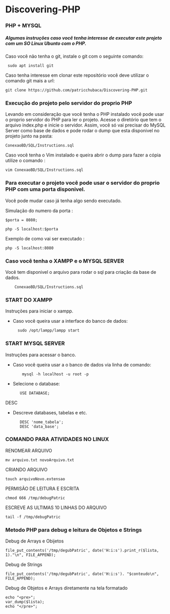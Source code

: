 

# Discovering-PHP
### PHP + MYSQL
##### Algumas instruções caso você tenha interesse de executar este projeto com um SO Linux Ubunto com o PHP. 

 Caso você não tenha o git, instale o git com o seguinte comando: 
 
 	 sudo apt install git
	 
 Caso tenha interesse em clonar este repositório você deve utilizar o comando git mais a url:
 
 	git clone https://github.com/patricchubaca/Discovering-PHP.git 

### Execução do projeto pelo servidor do proprio PHP 

Levando em consideração que você tenha o PHP instalado você pode usar o proprio servidor do PHP para ler o projeto.
Acesse o diretório que tem o arquivo index.php e inicie o servidor.
Assim, você só vai precisar do MySQL Server como base de dados e pode rodar o dump que esta disponivel no projeto junto na pasta:

	ConexaoBD/SQL/Instructions.sql
	
  Caso você tenha o Vim instalado e queira abrir o dump para fazer a cópia utilize o comando :
  	
	vim ConexaoBD/SQL/Instructions.sql
	
### Para executar o projeto você pode usar o servidor do proprio PHP com uma porta disponivel.

Você pode mudar caso já tenha algo sendo executado.
	
  Simulação do numero da porta :
  
  	$porta = 8080;
	  
  	php -S localhost:$porta 	
	  
  Exemplo de como vai ser executado :
    	
	php -S localhost:8080	
	    
### Caso você tenha o XAMPP e o MYSQL SERVER  

Você tem disponivel o arquivo para rodar o sql para criação da base de dados.


		ConexaoBD/SQL/Instructions.sql 


### START DO XAMPP 
	
Instruções para iniciar o xampp.
- Caso você queira usar a interface do banco de dados:
	 	
		sudo /opt/lampp/lampp start

### START MYSQL SERVER 
        
Instruções para acessar o banco.
- Caso você queira usar a o banco de dados via linha de comando:
		  
		  mysql -h localhost -u root -p

- Selecione o database:
		
		 USE DATABASE;
		 
DESC
- Descreve databases, tabelas e etc.   
		
		 DESC 'nome_tabela';
		 DESC 'data_base';

### COMANDO PARA ATIVIDADES NO LINUX  

RENOMEAR ARQUIVO
	
	mv arquivo.txt novoArquivo.txt

CRIANDO ARQUIVO
	
	touch arquivoNovo.extensao
	
PERMISÃO DE LEITURA E ESCRITA
	
	chmod 666 /tmp/debugPatric

ESCREVE AS ULTIMAS 10 LINHAS DO ARQUIVO 
		  
 	tail -f /tmp/debugPatric

### Metodo PHP para debug e leitura de Objetos e Strings
	
Debug de Arrays e Obijetos 
		  
	file_put_contents('/tmp/degubPatric', date('H:i:s').print_r($lista, 1)."\n", FILE_APPEND);
	  
Debug de Strings 			
	
	file_put_contents('/tmp/degubPatric', date('H:i:s'). "$conteudo\n", FILE_APPEND);

Debug de Objetos e Arrays diretamente na tela formatado

	echo "<pre>";
	var_dump($lista);
	echo "</pre>";


